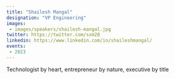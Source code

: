 ```yaml
---
title: "Shailesh Mangal"
designation: "VP Engineering"
images:
 - images/speakers/shailesh-mangal.jpg
twitter: https://twitter.com/sxm20
linkedin: https://www.linkedin.com/in/shaileshmangal/
events:
 - 2023
---
```


Technologist by heart, entrepreneur by nature, executive by title